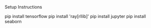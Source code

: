 Setup Instructions

pip install tensorflow
pip install 'ray[rllib]'
pip install jupyter
pip install seaborn
